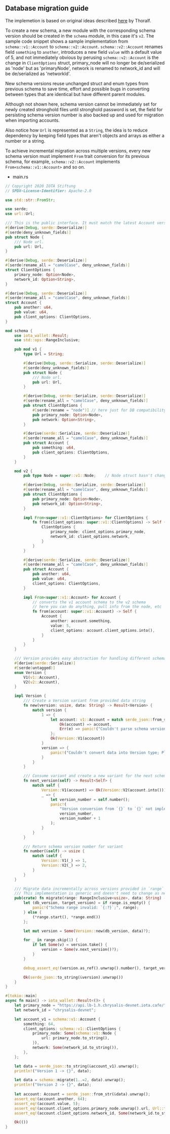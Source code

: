 ## Database migration guide

The implemetion is based on original ideas described [here](https://github.com/Thoralf-M/wallet-core/blob/dev/documentation/database_migration.md) by Thoralf.

To create a new schema, a new module with the corresponding schema version should be created in the `schema` module, in this case it's `v2`. The sample code snippet shows a sample implementation from `schema::v1::Account` to `schema::v2::Account`. `schema::v2::Account` renames field `something` to `another`, introduces a new field `value` with a default value of 5, and not immediately obvious by perusing `schema::v2::Account` is the change in `ClientOptions` struct, primary_node will no longer be de/serialized as 'node' but as 'primaryNode', network is renamed to network_id and will be de/serialized as 'networkId'.

New schema versions reuse unchanged struct and enum types from previous schema to save time, effort and possible bugs in converting between types that are identical but have different parent modules.

Although not shown here, schema version cannot be immediately set for newly created stronghold files until stronghold password is set, the field for persisting schema version number is also backed up and used for migration when importing accounts.

Also notice how `Url` is represented as a `String`, the idea is to reduce dependency by keeping field types that aren't objects and arrays as either a number or a string.

To achieve incremental migration across multiple versions, every new schema version must implement `From` trait conversion for its previous schema, for example, `schema::v2::Account` implements `From<schema::v1::Account>` and so on.

- main.rs
```rust
// Copyright 2020 IOTA Stiftung
// SPDX-License-Identifier: Apache-2.0

use std::str::FromStr;

use serde;
use url::Url;

/// This is the public interface. It must match the latest Account version in the schema module.
#[derive(Debug, serde::Deserialize)]
#[serde(deny_unknown_fields)]
pub struct Node {
    /// Node url.
    pub url: Url,
}

#[derive(Debug, serde::Deserialize)]
#[serde(rename_all = "camelCase", deny_unknown_fields)]
struct ClientOptions {
    primary_node: Option<Node>,
    network_id: Option<String>,
}

#[derive(Debug, serde::Deserialize)]
#[serde(rename_all = "camelCase", deny_unknown_fields)]
struct Account {
    pub another: u64,
    pub value: u64,
    pub client_options: ClientOptions,
}

mod schema {
    use iota_wallet::Result;
    use std::ops::RangeInclusive;

    pub mod v1 {
        type Url = String;

        #[derive(Debug, serde::Serialize, serde::Deserialize)]
        #[serde(deny_unknown_fields)]
        pub struct Node {
            /// Node url.
            pub url: Url,
        }

        #[derive(Debug, serde::Serialize, serde::Deserialize)]
        #[serde(rename_all = "camelCase", deny_unknown_fields)]
        pub struct ClientOptions {
            #[serde(rename = "node")] // here just for DB compatibility; can be changed when migrations are implemented
            pub primary_node: Option<Node>,
            pub network: Option<String>,
        }

        #[derive(serde::Serialize, serde::Deserialize)]
        #[serde(rename_all = "camelCase", deny_unknown_fields)]
        pub struct Account {
            pub something: u64,
            pub client_options: ClientOptions,
        }
    }

    mod v2 {
        pub type Node = super::v1::Node;    // Node struct hasn't changed so we can reuse

        #[derive(Debug, serde::Serialize, serde::Deserialize)]
        #[serde(rename_all = "camelCase", deny_unknown_fields)]
        pub struct ClientOptions {
            pub primary_node: Option<Node>,
            pub network_id: Option<String>,
        }

        impl From<super::v1::ClientOptions> for ClientOptions {
            fn from(client_options: super::v1::ClientOptions) -> Self {
                ClientOptions {
                    primary_node: client_options.primary_node,
                    network_id: client_options.network,
                }
            }
        }

        #[derive(serde::Serialize, serde::Deserialize)]
        #[serde(rename_all = "camelCase", deny_unknown_fields)]
        pub struct Account {
            pub another: u64,
            pub value: u64,
            client_options: ClientOptions,
        }

        impl From<super::v1::Account> for Account {
            // converts the v1 account schema to the v2 schema
            // here you can do anything, pull info from the node, etc
            fn from(account: super::v1::Account) -> Self {
                Account {
                    another: account.something,
                    value: 5,
                    client_options: account.client_options.into(),
                }
            }
        }
    }

    /// Version provides easy abstraction for handling different schema versions as the same type during migration
    #[derive(serde::Serialize)]
    #[serde(untagged)]
    enum Version {
        V1(v1::Account),
        V2(v2::Account),
    }

    impl Version {
        /// Create a Version variant from provided data string
        fn new(version: usize, data: String) -> Result<Version> {
            match version {
                1 => {
                    let account: v1::Account = match serde_json::from_str(&data) {
                        Ok(account) => account,
                        Err(e) => panic!("Couldn't parse schema version '{}' data: '{}'; {:?}", version, data, e),
                    };
                    Ok(Version::V1(account))
                }
                version => {
                    panic!("Couldn't convert data into Version type; Please implement Version variant and conversion for schema version number `{}`", version);
                }
            }
        }

        /// Consume variant and create a new variant for the next schema version
        fn next_version(self) -> Result<Self> {
            match self {
                Version::V1(account) => Ok(Version::V2(account.into())),
                _ => {
                    let version_number = self.number();
                    panic!(
                        "Version conversion from `{}` to `{}` not implemented",
                        version_number,
                        version_number + 1
                    );
                }
            }
        }

        /// Return schema version number for variant
        fn number(&self) -> usize {
            match &self {
                Version::V1(_) => 1,
                Version::V2(_) => 2,
            }
        }
    }

    /// Migrate data incrementally across versions provided in `range`
    /// This implementation is generic and doesn't need to change as new schema versions get added
    pub(crate) fn migrate(range: RangeInclusive<usize>, data: String) -> Result<String> {
        let (db_version, target_version) = if range.is_empty() {
            panic!("Schema range invalid: `{:?}`;", range);
        } else {
            (*range.start(), *range.end())
        };

        let mut version = Some(Version::new(db_version, data)?);

        for _ in range.skip(1) {
            if let Some(v) = version.take() {
                version = Some(v.next_version()?);
            }
        }

        debug_assert_eq!(version.as_ref().unwrap().number(), target_version);

        Ok(serde_json::to_string(&version).unwrap())
    }
}

#[tokio::main]
async fn main() -> iota_wallet::Result<()> {
    let primary_node = "https://api.lb-1.h.chrysalis-devnet.iota.cafe/";
    let network_id = "chrysalis-devnet";

    let account_v1 = schema::v1::Account {
        something: 64,
        client_options: schema::v1::ClientOptions {
            primary_node: Some(schema::v1::Node {
                url: primary_node.to_string(),
            }),
            network: Some(network_id.to_string()),
        },
    };

    let data = serde_json::to_string(&account_v1).unwrap();
    println!("Version 1 -> {}", data);

    let data = schema::migrate(1..=2, data).unwrap();
    println!("Version 2 -> {}", data);
    
    let account: Account = serde_json::from_str(&data).unwrap();
    assert_eq!(account.another, 64);
    assert_eq!(account.value, 5);
    assert_eq!(account.client_options.primary_node.unwrap().url, Url::from_str(primary_node).unwrap());
    assert_eq!(account.client_options.network_id, Some(network_id.to_string()));

    Ok(())
}

```
